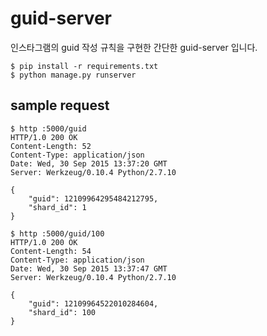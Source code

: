 # guid-server

인스타그램의 guid 작성 규칙을 구현한 간단한 guid-server 입니다.

    $ pip install -r requirements.txt
    $ python manage.py runserver
    
## sample request

    $ http :5000/guid
    HTTP/1.0 200 OK
    Content-Length: 52
    Content-Type: application/json
    Date: Wed, 30 Sep 2015 13:37:20 GMT
    Server: Werkzeug/0.10.4 Python/2.7.10

    {
        "guid": 12109964295484212795, 
        "shard_id": 1
    }

    $ http :5000/guid/100
    HTTP/1.0 200 OK
    Content-Length: 54
    Content-Type: application/json
    Date: Wed, 30 Sep 2015 13:37:47 GMT
    Server: Werkzeug/0.10.4 Python/2.7.10

    {
        "guid": 12109964522010284604, 
        "shard_id": 100
    }

